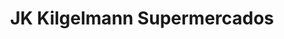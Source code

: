 ---
title: "JK Kilgelmann Supermercados"
url: /san-carlos-centro/jk-kilgelmann-supermercados/
shop: Supermarkt
---